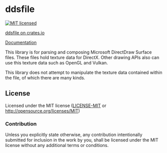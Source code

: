 # ddsfile

[![MIT licensed](https://img.shields.io/badge/license-MIT-blue.svg)](./LICENSE-MIT)

[ddsfile on crates.io](https://crates.io/crates/ddsfile)

[Documentation](https://docs.rs/ddsfile)

This library is for parsing and composing Microsoft DirectDraw Surface files.
These files hold texture data for DirectX.  Other drawing APIs also can use
this texture data such as OpenGL and Vulkan.

This library does not attempt to manipulate the texture data contained within
the file, of which there are many kinds.

## License

Licensed under the MIT license ([LICENSE-MIT](LICENSE-MIT) or http://opensource.org/licenses/MIT)

### Contribution

Unless you explicitly state otherwise, any contribution intentionally submitted
for inclusion in the work by you, shall be licensed under the MIT license without
any additional terms or conditions.
